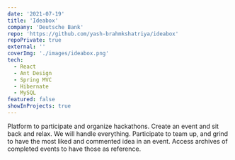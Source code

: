 ```yaml
---
date: '2021-07-19'
title: 'Ideabox'
company: 'Deutsche Bank'
repo: 'https://github.com/yash-brahmkshatriya/ideabox'
repoPrivate: true
external: ''
coverImg: './images/ideabox.png'
tech:
  - React
  - Ant Design
  - Spring MVC
  - Hibernate
  - MySQL
featured: false
showInProjects: true
---
```


Platform to participate and organize hackathons. Create an event and sit back and relax. We will handle everything. Participate to team up, and grind to have the most liked and commented idea in an event. Access archives of completed events to have those as reference.
